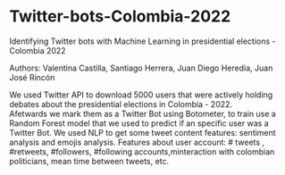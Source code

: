 # Twitter-bots-Colombia-2022
Identifying Twitter bots with Machine Learning in presidential elections - Colombia 2022

Authors: Valentina Castilla, Santiago Herrera, Juan Diego Heredia, Juan José Rincón

We used Twitter API to download 5000 users that were actively holding debates about the presidential elections in Colombia - 2022. <br>
Afetwards we mark them as a Twitter Bot using Botometer, to train use a Random Forest model that we used to predict if an specific user was a Twitter Bot.
We used NLP to get some tweet content features: sentiment analysis and emojis analysis. Features about user account: # tweets , #retweets, #followers, #following accounts,minteraction with colombian politicians, mean time between tweets, etc.

